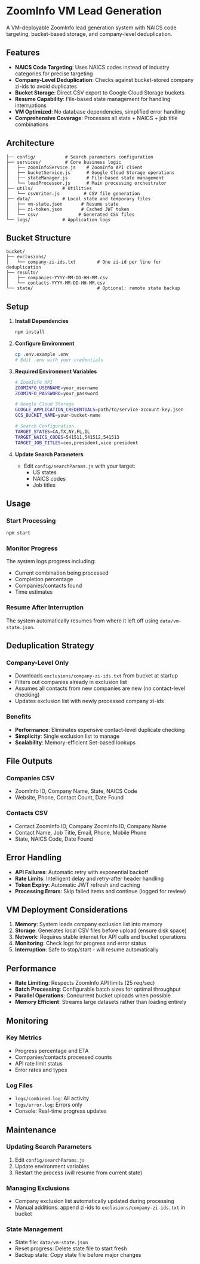 # ZoomInfo VM Lead Generation

A VM-deployable ZoomInfo lead generation system with NAICS code targeting, bucket-based storage, and company-level deduplication.

## Features

- **NAICS Code Targeting**: Uses NAICS codes instead of industry categories for precise targeting
- **Company-Level Deduplication**: Checks against bucket-stored company zi-ids to avoid duplicates
- **Bucket Storage**: Direct CSV export to Google Cloud Storage buckets
- **Resume Capability**: File-based state management for handling interruptions
- **VM Optimized**: No database dependencies, simplified error handling
- **Comprehensive Coverage**: Processes all state + NAICS + job title combinations

## Architecture

```
├── config/           # Search parameters configuration
├── services/         # Core business logic
│   ├── zoomInfoService.js    # ZoomInfo API client
│   ├── bucketService.js      # Google Cloud Storage operations
│   ├── stateManager.js       # File-based state management
│   └── leadProcessor.js      # Main processing orchestrator
├── utils/           # Utilities
│   └── csvWriter.js         # CSV file generation
├── data/            # Local state and temporary files
│   ├── vm-state.json       # Resume state
│   ├── zi-token.json       # Cached JWT token
│   └── csv/               # Generated CSV files
└── logs/            # Application logs
```

## Bucket Structure

```
bucket/
├── exclusions/
│   └── company-zi-ids.txt        # One zi-id per line for deduplication
├── results/
│   ├── companies-YYYY-MM-DD-HH-MM.csv
│   └── contacts-YYYY-MM-DD-HH-MM.csv
└── state/                        # Optional: remote state backup
```

## Setup

1. **Install Dependencies**
   ```bash
   npm install
   ```

2. **Configure Environment**
   ```bash
   cp .env.example .env
   # Edit .env with your credentials
   ```

3. **Required Environment Variables**
   ```bash
   # ZoomInfo API
   ZOOMINFO_USERNAME=your_username
   ZOOMINFO_PASSWORD=your_password
   
   # Google Cloud Storage
   GOOGLE_APPLICATION_CREDENTIALS=path/to/service-account-key.json
   GCS_BUCKET_NAME=your-bucket-name
   
   # Search Configuration
   TARGET_STATES=CA,TX,NY,FL,IL
   TARGET_NAICS_CODES=541511,541512,541513
   TARGET_JOB_TITLES=ceo,president,vice president
   ```

4. **Update Search Parameters**
   - Edit `config/searchParams.js` with your target:
     - US states
     - NAICS codes
     - Job titles

## Usage

### Start Processing
```bash
npm start
```

### Monitor Progress
The system logs progress including:
- Current combination being processed
- Completion percentage
- Companies/contacts found
- Time estimates

### Resume After Interruption
The system automatically resumes from where it left off using `data/vm-state.json`.

## Deduplication Strategy

### Company-Level Only
- Downloads `exclusions/company-zi-ids.txt` from bucket at startup
- Filters out companies already in exclusion list
- Assumes all contacts from new companies are new (no contact-level checking)
- Updates exclusion list with newly processed company zi-ids

### Benefits
- **Performance**: Eliminates expensive contact-level duplicate checking
- **Simplicity**: Single exclusion list to manage
- **Scalability**: Memory-efficient Set-based lookups

## File Outputs

### Companies CSV
- ZoomInfo ID, Company Name, State, NAICS Code
- Website, Phone, Contact Count, Date Found

### Contacts CSV  
- Contact ZoomInfo ID, Company ZoomInfo ID, Company Name
- Contact Name, Job Title, Email, Phone, Mobile Phone
- State, NAICS Code, Date Found

## Error Handling

- **API Failures**: Automatic retry with exponential backoff
- **Rate Limits**: Intelligent delay and retry-after header handling
- **Token Expiry**: Automatic JWT refresh and caching
- **Processing Errors**: Skip failed items and continue (logged for review)

## VM Deployment Considerations

1. **Memory**: System loads company exclusion list into memory
2. **Storage**: Generates local CSV files before upload (ensure disk space)
3. **Network**: Requires stable internet for API calls and bucket operations
4. **Monitoring**: Check logs for progress and error status
5. **Interruption**: Safe to stop/start - will resume automatically

## Performance

- **Rate Limiting**: Respects ZoomInfo API limits (25 req/sec)
- **Batch Processing**: Configurable batch sizes for optimal throughput
- **Parallel Operations**: Concurrent bucket uploads when possible
- **Memory Efficient**: Streams large datasets rather than loading entirely

## Monitoring

### Key Metrics
- Progress percentage and ETA
- Companies/contacts processed counts
- API rate limit status
- Error rates and types

### Log Files
- `logs/combined.log`: All activity
- `logs/error.log`: Errors only
- Console: Real-time progress updates

## Maintenance

### Updating Search Parameters
1. Edit `config/searchParams.js`
2. Update environment variables
3. Restart the process (will resume from current state)

### Managing Exclusions
- Company exclusion list automatically updated during processing
- Manual additions: append zi-ids to `exclusions/company-zi-ids.txt` in bucket

### State Management
- State file: `data/vm-state.json`
- Reset progress: Delete state file to start fresh
- Backup state: Copy state file before major changes